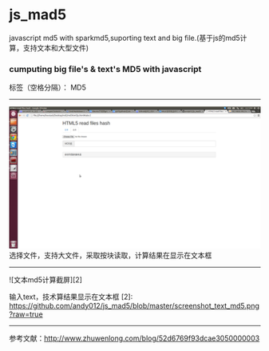 # js_mad5
javascript md5 with sparkmd5,suporting text and big file.(基于js的md5计算，支持文本和大型文件)
### cumputing big file's & text's MD5 with javascript 

标签（空格分隔）： MD5

---

![文件md5计算截屏][1]
选择文件，支持大文件，采取按块读取，计算结果在显示在文本框

  [1]: https://github.com/andy012/js_mad5/blob/master/Screenshot_file_md5.png?raw=true
  [1]: https://github.com/andy012/js_mad5/blob/master/Screenshot_file_md5_2.png？raw=true
--- 
  ![文本md5计算截屏][2]

输入text，技术算结果显示在文本框
  [2]: https://github.com/andy012/js_mad5/blob/master/screenshot_text_md5.png?raw=true
  
---
参考文献：http://www.zhuwenlong.com/blog/52d6769f93dcae3050000003
